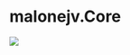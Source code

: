 # malonejv.Core

![](https://github.com/malonejv/malone.Core/workflows/main/badge.svg?branch=development)
